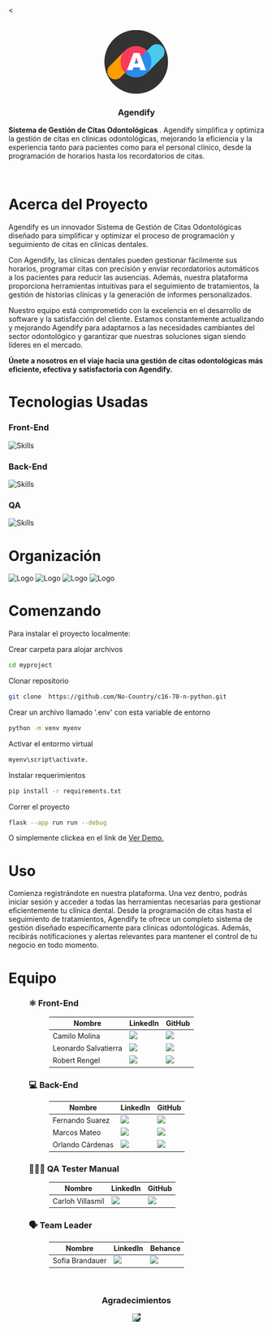 <<div>

<!-- PROJECT LOGO -->
<br />
<div align='center'>
  <a href="https://github.com/No-Country/c16-70-n-python" target="_blank">
  <img src="Img/archivo a.png" alt="Banner" width="25%">
  </a>
  <h3>Agendify</h3>
</div>
<div>
    <p>
    <strong> Sistema de Gestión de Citas Odontológicas </strong>. Agendify simplifica y optimiza la gestión de citas en clínicas odontológicas, mejorando la eficiencia y la experiencia tanto para pacientes como para el personal clínico, desde la programación de horarios hasta los recordatorios de citas.
    </p>
</div>

<!-- ABOUT THE PROJECT -->
<br>
<h1>Acerca del Proyecto</h1>

Agendify es un innovador Sistema de Gestión de Citas Odontológicas diseñado para simplificar y optimizar el proceso de programación y seguimiento de citas en clínicas dentales. 

Con Agendify, las clínicas dentales pueden gestionar fácilmente sus horarios, programar citas con precisión y enviar recordatorios automáticos a los pacientes para reducir las ausencias. Además, nuestra plataforma proporciona herramientas intuitivas para el seguimiento de tratamientos, la gestión de historias clínicas y la generación de informes personalizados.

Nuestro equipo está comprometido con la excelencia en el desarrollo de software y la satisfacción del cliente. Estamos constantemente actualizando y mejorando Agendify para adaptarnos a las necesidades cambiantes del sector odontológico y garantizar que nuestras soluciones sigan siendo líderes en el mercado.

<strong>Únete a nosotros en el viaje hacia una gestión de citas odontológicas más eficiente, efectiva y satisfactoria con Agendify.</strong>

<h1> Tecnologias Usadas
</h1>
<h3>Front-End</h3>

![Skills](https://skillicons.dev/icons?i=html,css,bootstrap,js)

<h3>Back-End</h3>

![Skills](https://skillicons.dev/icons?i=python,flask,mysql&theme=light)
 
<h3>QA</h3>

![Skills](https://skillicons.dev/icons?i=postman&theme=light)

<!-- Organización -->
<h1> Organización
</h1>

  <img src="https://cdn.jsdelivr.net/gh/devicons/devicon/icons/trello/trello-plain-wordmark.svg" alt="Logo" width="90" height="90">
  <img src="https://cdn.jsdelivr.net/gh/devicons/devicon/icons/figma/figma-original.svg" alt="Logo" width="60" height="60">
  <img src="https://cdn.jsdelivr.net/gh/devicons/devicon/icons/slack/slack-original.svg" alt="Logo" width="60" height="60">
  <img src="https://img.icons8.com/color/480/discord-new-logo.png" alt="Logo" width="60" height="60">

<!-- GETTING STARTED -->
<br>
<h1> Comenzando
</h1>

Para instalar el proyecto localmente:

Crear carpeta para alojar archivos

```sh
cd myproject
```

Clonar repositorio

```sh
git clone  https://github.com/No-Country/c16-70-n-python.git
```

Crear un archivo llamado '.env' con esta variable de entorno

```sh
python -m venv myenv
```

Activar el entormo virtual

```sh
myenv\script\activate.
```

Instalar requerimientos

```sh
pip install -r requirements.txt
```

Correr el proyecto

```sh
flask --app run run --debug
```

O simplemente clickea en el link de
<a href="https://stockwise-client.vercel.app/" target="_blank">Ver Demo.</a>

<!-- USAGE EXAMPLES -->
<h1> Uso
</h1>

Comienza registrándote en nuestra plataforma. Una vez dentro, podrás iniciar sesión y acceder a todas las herramientas necesarias para gestionar eficientemente tu clínica dental. Desde la programación de citas hasta el seguimiento de tratamientos, Agendify te ofrece un completo sistema de gestión diseñado específicamente para clínicas odontológicas. Además, recibirás notificaciones y alertas relevantes para mantener el control de tu negocio en todo momento.

<!-- TEAMS -->

<h1>Equipo</h1>

<dl>
  <dd>
    <h3>⚛️ Front-End</h3>
    <dl>
      <dd>
        <table>
          <thead>
            <tr>
              <th>Nombre</th>
              <th>LinkedIn</th>
              <th>GitHub</th>
            </tr>
          </thead>
          <tbody>
            <tr>
              <td>Camilo Molina</td>
              <td>
                <a href="https://www.linkedin.com/in/camilo-andres-molina-daza-871bb424b">
                  <img src="https://img.shields.io/badge/linkedin-%230A66C2.svg?&style=for-the-badge&logo=linkedin&logoColor=white"/>
                </a>
              </td>
              <td>
                <a href="https://github.com/Camilopro22">
                  <img src="https://img.shields.io/badge/github-%23121011.svg?&style=for-the-badge&logo=github&logoColor=white"/>
                </a>
              </td>
            </tr>
            <tr>
              <td>Leonardo Salvatierra</td>
              <td>
                <a href="https://www.linkedin.com/in/leosalvatierra">
                  <img src="https://img.shields.io/badge/linkedin-%230A66C2.svg?&style=for-the-badge&logo=linkedin&logoColor=white"/>
                </a>
              </td>
              <td>
                <a href="https://github.com/LeonardoSalvatierra">
                  <img src="https://img.shields.io/badge/github-%23121011.svg?&style=for-the-badge&logo=github&logoColor=white"/>
                </a>
              </td>
            </tr>
            <tr>
            <tr>
              <td>Robert Rengel</td>
              <td>
                <a href="https://www.linkedin.com/in/robert-jose-asdrubal-rengel-osorio">
                  <img src="https://img.shields.io/badge/linkedin-%230A66C2.svg?&style=for-the-badge&logo=linkedin&logoColor=white"/>
                </a>
              </td>
              <td>
                <a href="https://github.com/robertrengel">
                  <img src="https://img.shields.io/badge/github-%23121011.svg?&style=for-the-badge&logo=github&logoColor=white"/>
                </a>
              </td>
            </tr>
          </tbody>
        </table>
      </dd>
    </dl>
  </dd>
  <dd>
    <h3>💻 Back-End</h3>
    <dl>
      <dd>
        <table>
          <thead>
            <tr>
              <th>Nombre</th>
              <th>LinkedIn</th>
              <th>GitHub</th>
            </tr>
          </thead>
          <tbody>
            <tr>
              <td>Fernando Suarez</td>
              <td>
                <a href="https://www.linkedin.com/in/fernandogabrielsuarez">
                  <img src="https://img.shields.io/badge/linkedin-%230A66C2.svg?&style=for-the-badge&logo=linkedin&logoColor=white"/>
                </a>
              </td>
              <td>
                <a href="https://github.com/fer-gab-sua">
                  <img src="https://img.shields.io/badge/github-%23121011.svg?&style=for-the-badge&logo=github&logoColor=white"/>
                </a>
              </td>
            </tr>
            <tr>
              <td>Marcos Mateo</td>
              <td>
                <a href="https://www.linkedin.com/in/marcos-mateo-tiburcio-7013991ba">
                  <img src="https://img.shields.io/badge/linkedin-%230A66C2.svg?&style=for-the-badge&logo=linkedin&logoColor=white"/>
                </a>
              </td>
              <td>
                <a href="https://github.com/KMBMarcos">
                  <img src="https://img.shields.io/badge/github-%23121011.svg?&style=for-the-badge&logo=github&logoColor=white"/>
                </a>
              </td>
            </tr>
            <tr>
              <td>Orlando Cárdenas</td>
              <td>
                <a href="https://www.linkedin.com/in/orlando-cardenas-villegas-7a2390248">
                  <img src="https://img.shields.io/badge/linkedin-%230A66C2.svg?&style=for-the-badge&logo=linkedin&logoColor=white"/>
                </a>
              </td>
              <td>
                <a href="https://github.com/Orlandoc0107">
                  <img src="https://img.shields.io/badge/github-%23121011.svg?&style=for-the-badge&logo=github&logoColor=white"/>
                </a>
              </td>
            </tr>
          </tbody>
        </table>
      </dd>
    </dl>
  </dd>
  <dd>
    <h3>👨🏻‍💻 QA Tester Manual</h3>
    <dl>
      <dd>
        <table>
          <thead>
            <tr>
              <th>Nombre</th>
              <th>LinkedIn</th>
              <th>GitHub</th>
            </tr>
          </thead>
          <tbody>
            <tr>
              <td>Carloh Villasmil</td>
              <td>
                <a href="https://www.linkedin.com/in/carloh-villasmil-tester-qa">
                  <img src="https://img.shields.io/badge/linkedin-%230A66C2.svg?&style=for-the-badge&logo=linkedin&logoColor=white"/>
                </a>
              </td>
              <td>
                <a href="https://github.com/cdvillas">
                  <img src="https://img.shields.io/badge/github-%23121011.svg?&style=for-the-badge&logo=github&logoColor=white"/>
                </a>
              </td>
            </tr>
          </tbody>
        </table>
      </dd>
    </dl>
  </dd>
  <dd>
    <h3>🗣 Team Leader</h3>
    <dl>
      <dd>
        <table>
          <thead>
            <tr>
              <th>Nombre</th>
              <th>LinkedIn</th>
              <th>Behance</th>
            </tr>
          </thead>
          <tbody>
            <tr>
              <td>Sofia Brandauer</td>
              <td>
                <a href="https://www.behance.net/sofiabrandauer">
                  <img src="https://img.shields.io/badge/linkedin-%230A66C2.svg?&style=for-the-badge&logo=linkedin&logoColor=white"/>
                </a>
              </td>
              <td>
                <a href=="https://www.behance.net/sofiabrandauer">
                  <img src="https://img.shields.io/badge/behance-%231769FF.svg?&style=for-the-badge&logo=behance&logoColor=white"/>
                </a>
              </td>
            </tr>
          </tbody>
        </table>
      </dd>
    </dl>
  </dd>
</dl>
<br> 

<!-- ACKNOWLEDGMENTS -->

<div align='center'>
<h3>Agradecimientos</h3>
  <a href="https://www.nocountry.tech/" target="_blank">
    <img style='background-color:black;' src="https://encrypted-tbn0.gstatic.com/images?q=tbn:ANd9GcQsukYB3HL90LSwYv_RIR2O2OlCV8Sbkx2eNHv8nRvOu8L16FxLQ0nPzY02wQ_BJOfQZw&usqp=CAU" width="200">
  </a>
</div>


[def]: https://img.shields.io/badge/?style=for-the-badge&logo=JSON%20web%20tokens
